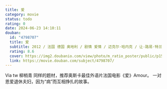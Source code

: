 ```yaml
---
title: 爱
category: movie
status: todo
rating: 0
date: 2024-06-23 14:10:11
douban:
  id: "4798707"
  title: 爱
  subtitle: 2012 / 法国 德国 奥地利 / 剧情 爱情 / 迈克尔·哈内克 / 让-路易·特兰蒂尼昂 埃玛妞·丽娃
  rating: 8.6
  cover: https://img2.doubanio.com/view/photo/m_ratio_poster/public/p1566292031.jpg
  link: https://movie.douban.com/subject/4798707/
---
```


Via tw 柳梢青 同样的题材，推荐奥斯卡最佳外语片法国电影《爱》Amour。 
一对恩爱退休夫妇，因为“病”而互相挣扎的故事。